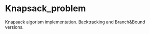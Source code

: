 Knapsack_problem
================

Knapsack algorism implementation. Backtracking and Branch&amp;Bound versions.